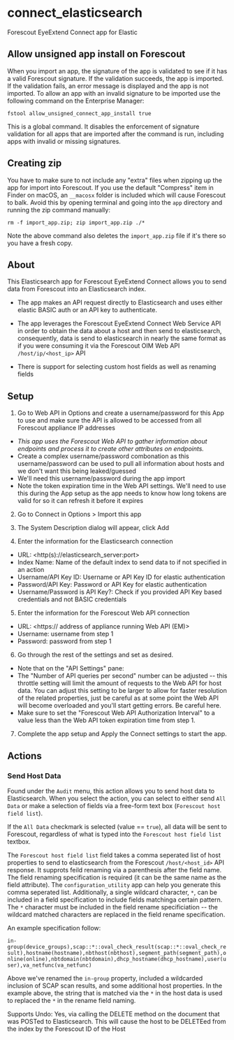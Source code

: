 
# connect_elasticsearch

Forescout EyeExtend Connect app for Elastic

## Allow unsigned app install on Forescout

When you import an app, the signature of the app is validated to see if it has a valid Forescout signature. If the validation succeeds, the app is imported. If the validation fails, an error message is displayed and the app is not imported. To allow an app with an invalid signature to be imported use the following command on the Enterprise Manager:

`fstool allow_unsigned_connect_app_install true`

This is a global command. It disables the enforcement of signature validation for all apps that are imported after the command is run, including apps with invalid or missing signatures.

## Creating zip

You have to make sure to not include any "extra" files when zipping up the app for import into Forescout. If you use the default "Compress" item in Finder on macOS, an `__macosx` folder is included which will cause Forescout to balk. Avoid this by opening terminal and going into the `app` directory and running the zip command manually:

`rm -f import_app.zip; zip import_app.zip ./*`

Note the above command also deletes the `import_app.zip` file if it's there so you have a fresh copy.

## About

This Elasticsearch app for Forescout EyeExtend Connect allows you to send data from Forescout into an Elasticsearch index.

- The app makes an API request directly to Elasticsearch and uses either elastic BASIC auth or an API key to authenticate.

- The app leverages the Forescout EyeExtend Connect Web Service API in order to obtain the data about a host and then send to elasticsearch, consequently, data is send to elasticsearch in nearly the same format as if you were consuming it via the Forescout OIM Web API `/host/ip/<host_ip>` API

- There is support for selecting custom host fields as well as renaming fields

## Setup

1) Go to Web API in Options and create a username/password for this App to use and make sure the API is allowed to be accessed from all Forescout appliance IP addresses
 - *This app uses the Forescout Web API to gather information about endpoints and process it to create other attributes on endpoints.*
 - Create a complex username/password combonation as this username/password can be used to pull all information about hosts and we don't want this being leaked/guessed
 - We'll need this username/password during the app import
 - Note the token expiration time in the Web API settings. We'll need to use this during the App setup as the app needs to know how long tokens are valid for so it can refresh it before it expires

2) Go to Connect in Options > Import this app

3) The System Description dialog will appear, click Add

4) Enter the information for the Elasticsearch connection
 - URL: <http(s)://elasticsearch_server:port>
 - Index Name: Name of the default index to send data to if not specified in an action
 - Username/API Key ID: Username or API Key ID for elastic authentication
 - Password/API Key: Password or API Key for elastic authentication
 - Username/Password is API Key?: Check if you provided API Key based credentials and not BASIC credentials

5) Enter the information for the Forescout Web API connection
 - URL: <https://<IP>  address  of  appliance  running  Web  API  (EM)>
 - Username: username from step 1
 - Password: password from step 1

6) Go through the rest of the settings and set as desired.
 - Note that on the "API Settings" pane:
  - The "Number of API queries per second" number can be adjusted -- this throttle setting will limit the amount of requests to the Web API for host data. You can adjust this setting to be larger to allow for faster resolution of the related properties, just be careful as at some point the Web API will become overloaded and you'll start getting errors. Be careful here.
  - Make sure to set the "Forescout Web API Authorization Interval" to a value less than the Web API token expiration time from step 1.

7) Complete the app setup and Apply the Connect settings to start the app.

## Actions

### Send Host Data

Found under the `Audit` menu, this action allows you to send host data to Elasticsearch. When you select the action, you can select to either send `All Data` or make a selection of fields via a free-form text box (`Forescout host field list`).

  

If the `All Data` checkmark is selected (value == `true`), all data will be sent to Forescout, regardless of what is typed into the `Forescout host field list` textbox.

  

The `Forescout host field list` field takes a comma seperated list of host properties to send to elasticsearch from the Forescout `/host/<host_id>` API response. It supprots feild renaming via a parenthesis after the field name. The field renaming specification is required (it can be the same name as the field attribute). The `configuration_utility` app can help you generate this comma seperated list. Additionally, a single wildcard character, `*`, can be included in a field specification to include fields matchinga certain pattern. The `*` character must be included in the field rename specificiation -- the wildcard matched characters are replaced in the field rename specification.

  

An example specification follow:

  

`in-group(device_groups),scap::*::oval_check_result(scap::*::oval_check_result),hostname(hostname),nbthost(nbthost),segment_path(segment_path),online(online),nbtdomain(nbtdomain),dhcp_hostname(dhcp_hostname),user(user),va_netfunc(va_netfunc)`

  

Above we've renamed the `in-group` property, included a wildcarded inclusion of SCAP scan results, and some additional host properties. In the example above, the string that is matched via the `*` in the host data is used to replaced the `*` in the rename field naming.

  

Supports Undo: Yes, via calling the DELETE method on the document that was POSTed to Elasticsearch. This will cause the host to be DELETEed from the index by the Forescout ID of the Host